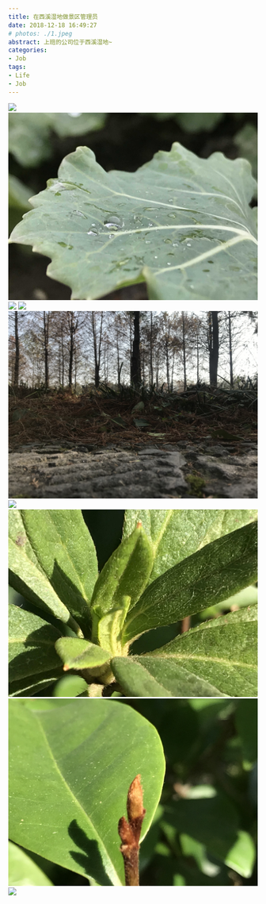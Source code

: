 ```yaml
---
title: 在西溪湿地做景区管理员
date: 2018-12-18 16:49:27
# photos: ./1.jpeg
abstract: 上班的公司位于西溪湿地~
categories:
- Job
tags:
- Life
- Job
---
```


![](https://raw.githubusercontent.com/Txiaozhe/images/master/xixi/1.JPG)
![](https://raw.githubusercontent.com/Txiaozhe/images/master/xixi/2.JPG)
![](https://raw.githubusercontent.com/Txiaozhe/images/master/xixi/3.JPG)
![](https://raw.githubusercontent.com/Txiaozhe/images/master/xixi/4.JPG)
![](https://raw.githubusercontent.com/Txiaozhe/images/master/xixi/10.JPG)
![](https://raw.githubusercontent.com/Txiaozhe/images/master/xixi/12.JPG)
![](https://raw.githubusercontent.com/Txiaozhe/images/master/xixi/13.JPG)
![](https://raw.githubusercontent.com/Txiaozhe/images/master/xixi/17.JPG)
![](https://raw.githubusercontent.com/Txiaozhe/images/master/xixi/19.JPG)
